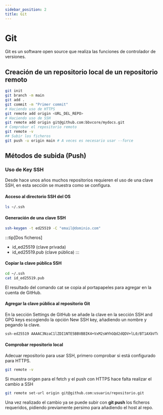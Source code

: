 ```yaml
---
sidebar_position: 2
title: Git
---
```


# Git 
Git es un software open source que realiza las funciones de controlador de versiones.


## Creación de un repositorio local de un repositorio remoto
```bash
git init
git branch -m main
git add .
git commit -m "Primer commit"
# Haciendo uso de HTTPS
git remote add origin <URL_DEL_REPO>
# Haciendo uso de SSH
git remote add origin git@github.com:bbvcore/mydocs.git
# Comprobar el repositorio remoto
git remote -v
## Subir los ficheros 
git push -u origin main # A veces es necesario usar --force
```


## Métodos de subida (Push)
### Uso de Key SSH
Desde hace unos años muchos repositorios requieren el uso de una clave SSH, en esta sección se muestra como se configura.
#### Acceso al directorio SSH del OS
```bash
ls ~/.ssh
```
#### Generación de una clave SSH
```bash
ssh-keygen -t ed25519 -C "email@dominio.com"
```
:::tip[Dos ficheros]
- id_ed25519 (clave privada)
- id_ed25519.pub (clave pública)
:::

#### Copiar la clave pública SSH
```bash
cd ~/.ssh
cat id_ed25519.pub
```
El resultado del comando cat se copia al portapapeles para agregar en la cuenta de GitHub.

#### Agregar la clave pública al repositorio Git
En la sección Settings de GitHub se añade la clave en la sección SSH and GPG keys escogiendo la opción New SSH key, añadiendo un nombre y pegando la clave.

```bash
ssh-ed25519 AAAAC3NzaC1lZDI1NTE5BBVBBIK4+VxM2sWYhGQd2dQDV+lL0/BT1AXbVTqe896xPFVO4 bbvcore@github.io
```
#### Comprobar repositorio local

Adecuar repositorio para usar SSH, primero comprobar si está configurado para HTTPS.

```bash
git remote -v
```
Si muestra origen para el fetch y el push con HTTPS hace falta realizar el cambio a SSH

```bash
git remote set-url origin git@github.com:usuario/repositorio.git
```
Una vez realizado el cambio ya se puede subir con **git push** los ficheros requeridos, pidiendo previamente persimo para añadiendo el host al repo.